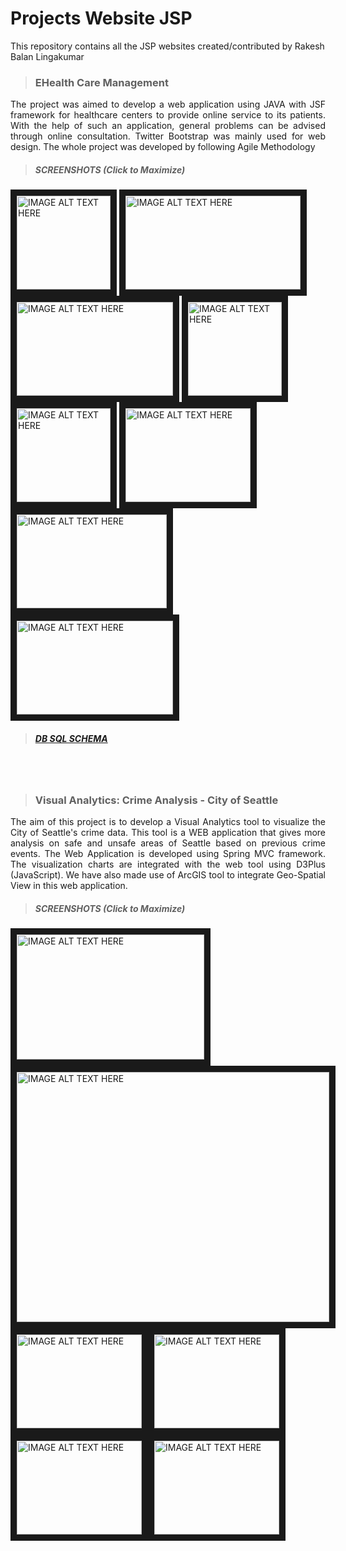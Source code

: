 # Projects Website JSP
This repository contains all the JSP websites created/contributed by Rakesh Balan Lingakumar

> ### EHealth Care Management
<p align="justify">The project was aimed to develop a web application using JAVA with JSF framework for healthcare centers to provide online service to its patients. With the help of such an application, general problems can be advised through online consultation. Twitter Bootstrap was mainly used for web design. The whole project was developed by following Agile Methodology</p>

> ##### SCREENSHOTS (Click to Maximize)

<a href="https://github.com/r-b-e-e/websitesJSP/blob/master/EHealthcareManagement/screenshots/front_ui.png" target="_blank"><img src="https://github.com/r-b-e-e/websitesJSP/blob/master/EHealthcareManagement/screenshots/front_ui.png" alt="IMAGE ALT TEXT HERE" width="150" height="150" border="10" /></a>  <a href="https://github.com/r-b-e-e/websitesJSP/blob/master/EHealthcareManagement/screenshots/search_doctor.png" target="_blank"><img src="https://github.com/r-b-e-e/websitesJSP/blob/master/EHealthcareManagement/screenshots/search_doctor.png" alt="IMAGE ALT TEXT HERE" width="280" height="150" border="10" /></a>  <a href="https://github.com/r-b-e-e/websitesJSP/blob/master/EHealthcareManagement/screenshots/doctor_details.png" target="_blank"><img src="https://github.com/r-b-e-e/websitesJSP/blob/master/EHealthcareManagement/screenshots/doctor_details.png" alt="IMAGE ALT TEXT HERE" width="250" height="150" border="10" /></a>  <a href="https://github.com/r-b-e-e/websitesJSP/blob/master/EHealthcareManagement/screenshots/patient_homepage.png" target="_blank"><img src="https://github.com/r-b-e-e/websitesJSP/blob/master/EHealthcareManagement/screenshots/patient_homepage.png" alt="IMAGE ALT TEXT HERE" width="150" height="150" border="10" /></a>  <a href="https://github.com/r-b-e-e/websitesJSP/blob/master/EHealthcareManagement/screenshots/post_query.png" target="_blank"><img src="https://github.com/r-b-e-e/websitesJSP/blob/master/EHealthcareManagement/screenshots/post_query.png" alt="IMAGE ALT TEXT HERE" width="150" height="150" border="10" /></a>  <a href="https://github.com/r-b-e-e/websitesJSP/blob/master/EHealthcareManagement/screenshots/admin_query_assign.png" target="_blank"><img src="https://github.com/r-b-e-e/websitesJSP/blob/master/EHealthcareManagement/screenshots/admin_query_assign.png" alt="IMAGE ALT TEXT HERE" width="200" height="150" border="10" /></a>  <a href="https://github.com/r-b-e-e/websitesJSP/blob/master/EHealthcareManagement/screenshots/doctor_homepage.png" target="_blank"><img src="https://github.com/r-b-e-e/websitesJSP/blob/master/EHealthcareManagement/screenshots/doctor_homepage.png" alt="IMAGE ALT TEXT HERE" width="240" height="150" border="10" /></a>  <a href="https://github.com/r-b-e-e/websitesJSP/blob/master/EHealthcareManagement/screenshots/doctor_reply.png" target="_blank"><img src="https://github.com/r-b-e-e/websitesJSP/blob/master/EHealthcareManagement/screenshots/doctor_reply.png" alt="IMAGE ALT TEXT HERE" width="250" height="150" border="10" /></a>  

> ##### [DB SQL SCHEMA](https://github.com/r-b-e-e/websitesJSP/tree/master/EHealthcareManagement/Database%20Script)


<br>
<br>


> ### Visual Analytics: Crime Analysis - City of Seattle
<p align="justify">The aim of this project is to develop a Visual Analytics tool to visualize the City of Seattle's crime data. This tool is a WEB application that gives more analysis on safe and unsafe areas of Seattle based on previous crime events. The Web Application is developed using Spring MVC framework. The visualization charts are integrated with the web tool using D3Plus (JavaScript). We have also made use of ArcGIS tool to integrate Geo-Spatial View in this web application.</p>

> ##### SCREENSHOTS (Click to Maximize)

<a href="https://github.com/r-b-e-e/websitesJSP/blob/master/SeattleCrimeAnalysis/pics/filter.png" target="_blank"><img src="https://github.com/r-b-e-e/websitesJSP/blob/master/SeattleCrimeAnalysis/pics/filter.png" alt="IMAGE ALT TEXT HERE" width="300" height="200" border="10" /></a><a href="https://github.com/r-b-e-e/websitesJSP/blob/master/SeattleCrimeAnalysis/pics/geo_spatial_view.png" target="_blank"><img src="https://github.com/r-b-e-e/websitesJSP/blob/master/SeattleCrimeAnalysis/pics/geo_spatial_view.png" alt="IMAGE ALT TEXT HERE" width="500" height="400" border="10" /></a>
<br>
<a href="https://github.com/r-b-e-e/websitesJSP/blob/master/SeattleCrimeAnalysis/pics/allcrimesVs2016 - map.png" target="_blank"><img src="https://github.com/r-b-e-e/websitesJSP/blob/master/SeattleCrimeAnalysis/pics/allcrimesVs2016 - map.png" alt="IMAGE ALT TEXT HERE" width="200" height="150" border="10" /></a><a href="https://github.com/r-b-e-e/websitesJSP/blob/master/SeattleCrimeAnalysis/pics/allcrimesVs2016 - trends.png" target="_blank"><img src="https://github.com/r-b-e-e/websitesJSP/blob/master/SeattleCrimeAnalysis/pics/allcrimesVs2016 - trends.png" alt="IMAGE ALT TEXT HERE" width="200" height="150" border="10" /></a><a href="https://github.com/r-b-e-e/websitesJSP/blob/master/SeattleCrimeAnalysis/pics/biketheftVS2014 - maps.png" target="_blank"><img src="https://github.com/r-b-e-e/websitesJSP/blob/master/SeattleCrimeAnalysis/pics/biketheftVS2014 - maps.png" alt="IMAGE ALT TEXT HERE" width="200" height="150" border="10" /></a><a href="https://github.com/r-b-e-e/websitesJSP/blob/master/SeattleCrimeAnalysis/pics/biketheftVS2014 - trends.png" target="_blank"><img src="https://github.com/r-b-e-e/websitesJSP/blob/master/SeattleCrimeAnalysis/pics/biketheftVS2014 - trends.png" alt="IMAGE ALT TEXT HERE" width="200" height="150" border="10" /></a>
